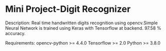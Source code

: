 # Mini Project-Digit Recognizer
Description:
Real time handwritten digits recognition using opencv.Simple Neural Network is trained using Keras with Tensorflow at backend. 97.58 % accuracy. 

Requirements:
opencv-python >= 4.4.0
Tensorflow >= 2.0
Python >= 3.8.0
